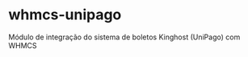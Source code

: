whmcs-unipago
=============

Módulo de integração do sistema de boletos Kinghost (UniPago) com WHMCS